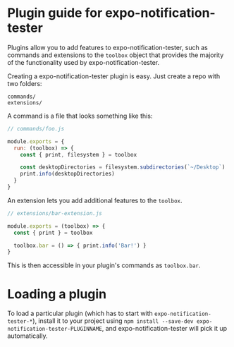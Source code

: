 # Plugin guide for expo-notification-tester

Plugins allow you to add features to expo-notification-tester, such as commands and
extensions to the `toolbox` object that provides the majority of the functionality
used by expo-notification-tester.

Creating a expo-notification-tester plugin is easy. Just create a repo with two folders:

```
commands/
extensions/
```

A command is a file that looks something like this:

```js
// commands/foo.js

module.exports = {
  run: (toolbox) => {
    const { print, filesystem } = toolbox

    const desktopDirectories = filesystem.subdirectories(`~/Desktop`)
    print.info(desktopDirectories)
  }
}
```

An extension lets you add additional features to the `toolbox`.

```js
// extensions/bar-extension.js

module.exports = (toolbox) => {
  const { print } = toolbox

  toolbox.bar = () => { print.info('Bar!') }
}
```

This is then accessible in your plugin's commands as `toolbox.bar`.

# Loading a plugin

To load a particular plugin (which has to start with `expo-notification-tester-*`),
install it to your project using `npm install --save-dev expo-notification-tester-PLUGINNAME`,
and expo-notification-tester will pick it up automatically.
